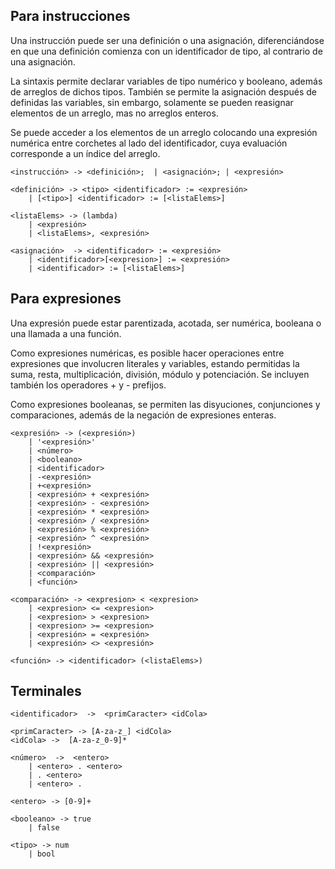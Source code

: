 ## Para instrucciones

Una instrucción puede ser una definición o una asignación, diferenciándose en que una definición comienza con un identificador de tipo, al contrario de una asignación.

La sintaxis permite declarar variables de tipo numérico y booleano, además de arreglos de dichos tipos. También se permite la asignación después de definidas las variables, sin embargo, solamente se pueden reasignar elementos de un arreglo, mas no arreglos enteros.

Se puede acceder a los elementos de un arreglo colocando una expresión numérica entre corchetes al lado del identificador, cuya evaluación corresponde a un índice del arreglo.

```_
<instrucción> -> <definición>;  | <asignación>; | <expresión>

<definición> -> <tipo> <identificador> := <expresión>
    | [<tipo>] <identificador> := [<listaElems>]

<listaElems> -> (lambda)
    | <expresión>
    | <listaElems>, <expresión>

<asignación>  -> <identificador> := <expresión>
    | <identificador>[<expresion>] := <expresión>
    | <identificador> := [<listaElems>]
```

## Para expresiones

Una expresión puede estar parentizada, acotada, ser numérica, booleana o una llamada a una función.

Como expresiones numéricas, es posible hacer operaciones entre expresiones que involucren literales y variables, estando permitidas la suma, resta, multiplicación, división, módulo y potenciación. Se incluyen también los operadores + y - prefijos.

Como expresiones booleanas, se permiten las disyuciones, conjunciones y comparaciones, además de la negación de expresiones enteras.

```_
<expresión> -> (<expresión>)
    | '<expresión>'
    | <número>
    | <booleano>
    | <identificador>
    | -<expresión>
    | +<expresión>
    | <expresión> + <expresión>
    | <expresión> - <expresión>
    | <expresión> * <expresión>
    | <expresión> / <expresión>
    | <expresión> % <expresión>
    | <expresión> ^ <expresión>
    | !<expresión>
    | <expresión> && <expresión>
    | <expresión> || <expresión>
    | <comparación>
    | <función>

<comparación> -> <expresion> < <expresion>
    | <expresion> <= <expresion>
    | <expresion> > <expresion>
    | <expresion> >= <expresion>
    | <expresión> = <expresión>
    | <expresión> <> <expresión>

<función> -> <identificador> (<listaElems>)
```

## Terminales

```_
<identificador>  ->  <primCaracter> <idCola>

<primCaracter> -> [A-za-z_] <idCola>
<idCola> ->  [A-za-z_0-9]*

<número>  ->  <entero>
    | <entero> . <entero>
    | . <entero>
    | <entero> .
    
<entero> -> [0-9]+

<booleano> -> true
    | false

<tipo> -> num
    | bool
```
